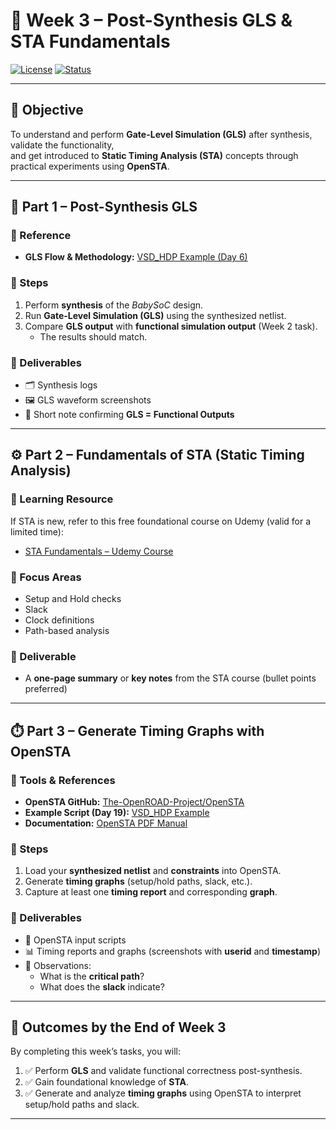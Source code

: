 # 📘 Week 3 – Post-Synthesis GLS & STA Fundamentals

[![License](https://img.shields.io/badge/license-MIT-blue)](../LICENSE)
[![Status](https://img.shields.io/badge/status-Completed-brightgreen)](#)

---

## 🎯 Objective
To understand and perform **Gate-Level Simulation (GLS)** after synthesis, validate the functionality,  
and get introduced to **Static Timing Analysis (STA)** concepts through practical experiments using **OpenSTA**.

---

## 🧩 Part 1 – Post-Synthesis GLS

### 🔹 Reference
- **GLS Flow & Methodology:** [VSD_HDP Example (Day 6)](https://github.com/Ananya-KM/VSD_HDP/blob/main/Day%206.md)

### 🔹 Steps
1. Perform **synthesis** of the *BabySoC* design.  
2. Run **Gate-Level Simulation (GLS)** using the synthesized netlist.  
3. Compare **GLS output** with **functional simulation output** (Week 2 task).  
   - The results should match.

### 🔹 Deliverables
- 🗂️ Synthesis logs  
- 🖼️ GLS waveform screenshots  
- 📝 Short note confirming **GLS = Functional Outputs**

---

## ⚙️ Part 2 – Fundamentals of STA (Static Timing Analysis)

### 🔹 Learning Resource
If STA is new, refer to this free foundational course on Udemy (valid for a limited time):

- [STA Fundamentals – Udemy Course](https://www.udemy.com/course/vlsi-academy-stachecks/?couponCode=F960AEDD365E0CD12546)

### 🔹 Focus Areas
- Setup and Hold checks  
- Slack  
- Clock definitions  
- Path-based analysis  

### 🔹 Deliverable
- A **one-page summary** or **key notes** from the STA course (bullet points preferred)

---

## ⏱️ Part 3 – Generate Timing Graphs with OpenSTA

### 🔹 Tools & References
- **OpenSTA GitHub:** [The-OpenROAD-Project/OpenSTA](https://github.com/The-OpenROAD-Project/OpenSTA)  
- **Example Script (Day 19):** [VSD_HDP Example](https://github.com/arunkpv/vsd-hdp/blob/main/docs/Day_19.md)  
- **Documentation:** [OpenSTA PDF Manual](https://github.com/The-OpenROAD-Project/OpenSTA/blob/master/doc/OpenSTA.pdf)

### 🔹 Steps
1. Load your **synthesized netlist** and **constraints** into OpenSTA.  
2. Generate **timing graphs** (setup/hold paths, slack, etc.).  
3. Capture at least one **timing report** and corresponding **graph**.

### 🔹 Deliverables
- 🧾 OpenSTA input scripts  
- 📊 Timing reports and graphs (screenshots with **userid** and **timestamp**)  
- 🧐 Observations:
  - What is the **critical path**?
  - What does the **slack** indicate?

---

## 🏁 Outcomes by the End of Week 3
By completing this week’s tasks, you will:
1. ✅ Perform **GLS** and validate functional correctness post-synthesis.  
2. ✅ Gain foundational knowledge of **STA**.  
3. ✅ Generate and analyze **timing graphs** using OpenSTA to interpret setup/hold paths and slack.

---
